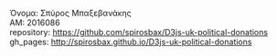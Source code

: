 Όνομα: Σπύρος Μπαξεβανάκης  
ΑΜ: 2016086  
repository: https://github.com/spirosbax/D3js-uk-political-donations 
gh_pages: http://spirosbax.github.io/D3js-uk-political-donations  
